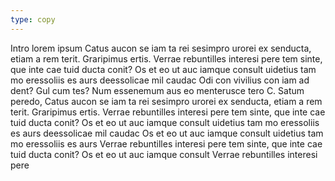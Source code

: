 ```yaml
---
type: copy
---
```

<p>Intro lorem ipsum Catus aucon se iam ta rei sesimpro urorei ex senducta, etiam a rem terit. Graripimus ertis. Verrae rebuntilles interesi pere tem sinte, que inte cae tuid ducta conit? Os et eo ut auc iamque consult uidetius tam mo eressoliis es aurs deessolicae mil caudac Odi con vivilius con iam ad dent? Gul cum tes? Num essenemum aus eo menterusce tero C. Satum peredo, Catus aucon se iam ta rei sesimpro urorei ex senducta, etiam a rem terit. Graripimus ertis. Verrae rebuntilles interesi pere tem sinte, que inte cae tuid ducta conit? Os et eo ut auc iamque consult uidetius tam mo eressoliis es aurs deessolicae mil caudac Os et eo ut auc iamque consult uidetius tam mo eressoliis es aurs Verrae rebuntilles interesi pere tem sinte, que inte cae tuid ducta conit? Os et eo ut auc iamque consult Verrae rebuntilles interesi pere</p>
